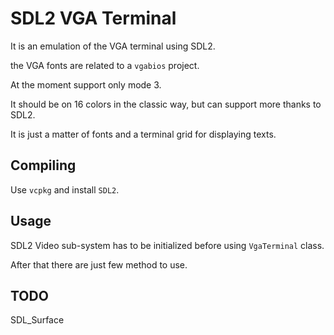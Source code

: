 # SDL2 VGA Terminal 

It is an emulation of the VGA terminal using SDL2.

the VGA fonts are related to a `vgabios` project.

At the moment support only mode 3.

It should be on 16 colors in the classic way, but can support more thanks to SDL2.

It is just a matter of fonts and a terminal grid for displaying texts.


## Compiling

Use `vcpkg` and install `SDL2`.

## Usage

SDL2 Video sub-system has to be initialized before using `VgaTerminal` class.

After that there are just few method to use.

## TODO

SDL_Surface 